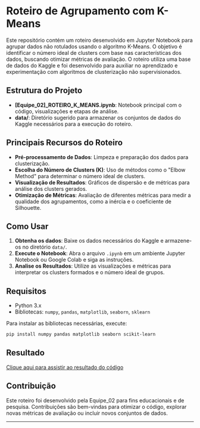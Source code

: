 # Roteiro de Agrupamento com K-Means

Este repositório contém um roteiro desenvolvido em Jupyter Notebook para agrupar dados não rotulados usando o algoritmo K-Means. O objetivo é identificar o número ideal de clusters com base nas características dos dados, buscando otimizar métricas de avaliação. O roteiro utiliza uma base de dados do Kaggle e foi desenvolvido para auxiliar no aprendizado e experimentação com algoritmos de clusterização não supervisionados.

## Estrutura do Projeto

- **[Equipe_02]_ROTEIRO_K_MEANS.ipynb**: Notebook principal com o código, visualizações e etapas de análise.
- **data/**: Diretório sugerido para armazenar os conjuntos de dados do Kaggle necessários para a execução do roteiro.

## Principais Recursos do Roteiro

- **Pré-processamento de Dados**: Limpeza e preparação dos dados para clusterização.
- **Escolha do Número de Clusters (K)**: Uso de métodos como o "Elbow Method" para determinar o número ideal de clusters.
- **Visualização de Resultados**: Gráficos de dispersão e de métricas para análise dos clusters gerados.
- **Otimização de Métricas**: Avaliação de diferentes métricas para medir a qualidade dos agrupamentos, como a inércia e o coeficiente de Silhouette.

## Como Usar

1. **Obtenha os dados**: Baixe os dados necessários do Kaggle e armazene-os no diretório `data/`.
2. **Execute o Notebook**: Abra o arquivo `.ipynb` em um ambiente Jupyter Notebook ou Google Colab e siga as instruções.
3. **Analise os Resultados**: Utilize as visualizações e métricas para interpretar os clusters formados e o número ideal de grupos.

## Requisitos

- Python 3.x
- Bibliotecas: `numpy`, `pandas`, `matplotlib`, `seaborn`, `sklearn`

Para instalar as bibliotecas necessárias, execute:
```bash
pip install numpy pandas matplotlib seaborn scikit-learn
```

## Resultado
[Clique aqui para assistir ao resultado do código](https://drive.google.com/file/d/14E9oSWY6skQAlY19bA-fVkMWqhGkWsj-/view?usp=sharing)


## Contribuição

Este roteiro foi desenvolvido pela Equipe_02 para fins educacionais e de pesquisa. Contribuições são bem-vindas para otimizar o código, explorar novas métricas de avaliação ou incluir novos conjuntos de dados.

---
